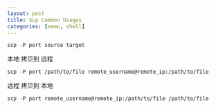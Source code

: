 ```yaml
---
layout: post
title: Scp Common Usages
categories: [memo, shell]
---
```


`scp -P port source target`


本地     拷贝到     远程

`scp -P port /path/to/file remote_username@remote_ip:/path/to/file`


远程     拷贝到     本地

```
scp -P port remote_username@remote_ip:/path/to/file /path/to/file
```


